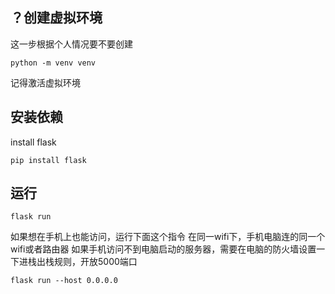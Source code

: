 
## ？创建虚拟环境
这一步根据个人情况要不要创建
```
python -m venv venv
```
记得激活虚拟环境


## 安装依赖

install flask
```
pip install flask
```

## 运行
```
flask run
```

如果想在手机上也能访问，运行下面这个指令
在同一wifi下，手机电脑连的同一个wifi或者路由器
如果手机访问不到电脑启动的服务器，需要在电脑的防火墙设置一下进栈出栈规则，开放5000端口
```
flask run --host 0.0.0.0
```